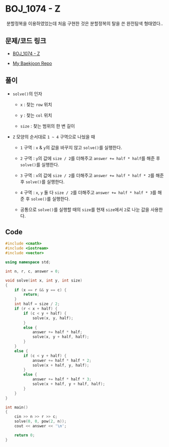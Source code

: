 # BOJ_1074 - Z

&nbsp;분할정복을 이용하였었는데 처음 구현한 것은 분할정복의 탈을 쓴 완전탐색 형태였다..

## 문제/코드 링크

- [BOJ_1074 - Z](https://www.acmicpc.net/problem/1074)

- [My Baekjoon Repo](https://github.com/Meantint/Baekjoon)

## 풀이

- `solve()`의 인자

  - `x` : 찾는 `row` 위치

  - `y` : 찾는 `col` 위치

  - `size` : 찾는 범위의 한 변 길이

- `Z` 모양의 순서대로 `1 ~ 4` 구역으로 나눴을 때

  - `1` 구역 : `x` & `y`의 값을 바꾸지 않고 `solve()`를 실행한다.

  - `2` 구역 : `y`의 값에 `size / 2`를 더해주고 `answer += half * half`를 해준 후 `solve()`를 실행한다.

  - `3` 구역 : `x`의 값에 `size / 2`를 더해주고 `answer += half * half * 2`를 해준 후 `solve()`를 실행한다.

  - `4` 구역 : `x`, `y` 둘 다 `size / 2`를 더해주고 `answer += half * half * 3`를 해준 후 `solve()`를 실행한다.

  - 공통으로 `solve()`를 실행할 때의 `size`를 현재 `size`에서 `2`로 나눈 값을 사용한다.

## Code

```cpp
#include <cmath>
#include <iostream>
#include <vector>

using namespace std;

int n, r, c, answer = 0;

void solve(int x, int y, int size)
{
    if (x == r && y == c) {
        return;
    }
    int half = size / 2;
    if (r < x + half) {
        if (c < y + half) {
            solve(x, y, half);
        }
        else {
            answer += half * half;
            solve(x, y + half, half);
        }
    }
    else {
        if (c < y + half) {
            answer += half * half * 2;
            solve(x + half, y, half);
        }
        else {
            answer += half * half * 3;
            solve(x + half, y + half, half);
        }
    }
}

int main()
{
    cin >> n >> r >> c;
    solve(0, 0, pow(2, n));
    cout << answer << '\n';

    return 0;
}
```
